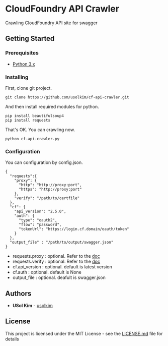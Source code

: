 # CloudFoundry API Crawler

Crawling CloudFoundry API site for swagger

## Getting Started

### Prerequisites

* [Python 3.x](https://www.python.org/downloads/)

### Installing

First, clone git project.

```
git clone https://github.com/usolkim/cf-api-crawler.git
```

And then install required modules for python.

```
pip install beautifulsoup4
pip install requests
```

That's OK. You can crawling now.

```
python cf-api-crawler.py
```

### Configuration

You can configuration by config.json.

```
{
  "requests":{
    "proxy": {
      "http": "http://proxy:port",
      "https": "http://proxy:port"
    },
    "verify": "/path/to/certfile"
  },
  "cf": {
    "api_version": "2.5.0",
    "auth": {
      "type": "oauth2",
      "flow": "password",
      "tokenUrl": "https://login.cf.domain/oauth/token"
    }
  },
  "output_file" : "/path/to/output/swagger.json"
}
```
* requests.proxy : optional. Refer to the [doc](http://docs.python-requests.org/en/master/user/advanced/#proxies)
* requests.verify : optional. Refer to the [doc](http://docs.python-requests.org/en/master/user/advanced/#ssl-cert-verification)
* cf.api_version : optional. default is latest version
* cf.auth : optional. default is None
* output_file : optional. deafult is swagger.json

## Authors

* **USol Kim** - [usolkim](https://github.com/usolkim)

## License

This project is licensed under the MIT License - see the [LICENSE.md](LICENSE) file for details
